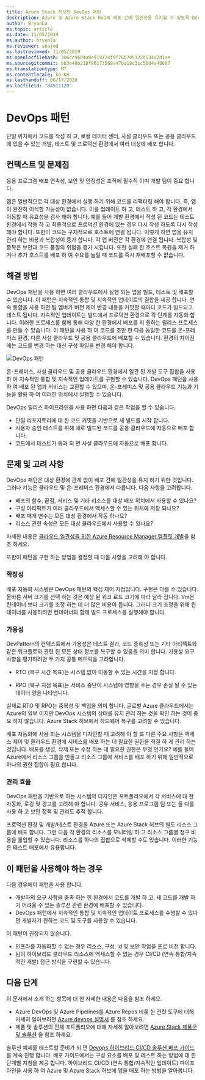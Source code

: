 ```yaml
---
title: Azure Stack 허브의 DevOps 패턴
description: Azure 및 Azure Stack Hub의 배포 간에 일관성을 유지할 수 있도록 DevOps 패턴에 대해 알아봅니다.
author: BryanLa
ms.topic: article
ms.date: 11/05/2019
ms.author: bryanla
ms.reviewer: anajod
ms.lastreviewed: 11/05/2019
ms.openlocfilehash: 306cc9604a8e919724f9f76b7e5122d534d2d1ae
ms.sourcegitcommit: bb3e40b210f86173568a47ba18c3cc50d4a40607
ms.translationtype: MT
ms.contentlocale: ko-KR
ms.lasthandoff: 06/17/2020
ms.locfileid: "84911120"
---
```

# <a name="devops-pattern"></a>DevOps 패턴

단일 위치에서 코드를 작성 하 고, 로컬 데이터 센터, 사설 클라우드 또는 공용 클라우드에 있을 수 있는 개발, 테스트 및 프로덕션 환경에서 여러 대상에 배포 합니다.

## <a name="context-and-problem"></a>컨텍스트 및 문제점

응용 프로그램 배포 연속성, 보안 및 안정성은 조직에 필수적 이며 개발 팀이 중요 합니다.

앱은 일반적으로 각 대상 환경에서 실행 하기 위해 코드를 리팩터링 해야 합니다. 즉, 앱이 완전히 이식할 가능성이 없습니다. 이를 업데이트 하 고, 테스트 하 고, 각 환경에서 이동할 때 유효성을 검사 해야 합니다. 예를 들어 개발 환경에서 작성 된 코드는 테스트 환경에서 작동 하 고 최종적으로 프로덕션 환경에 있는 경우 다시 작성 하도록 다시 작성 해야 합니다. 또한이 코드는 구체적으로 호스트에 연결 됩니다. 이렇게 하면 앱을 유지 관리 하는 비용과 복잡성이 증가 합니다. 각 앱 버전은 각 환경에 연결 됩니다. 복잡성 및 중복은 보안과 코드 품질의 위험을 증가 시킵니다. 또한 실패 한 호스트 복원을 제거 하거나 추가 호스트를 배포 하 여 수요를 늘릴 때 코드를 즉시 재배포할 수 없습니다.

## <a name="solution"></a>해결 방법

DevOps 패턴을 사용 하면 여러 클라우드에서 실행 되는 앱을 빌드, 테스트 및 배포할 수 있습니다. 이 패턴은 지속적인 통합 및 지속적인 업데이트의 결합을 제공 합니다. 연속 통합을 사용 하면 팀 멤버가 버전 제어 변경 내용을 커밋할 때마다 코드가 빌드되고 테스트 됩니다. 지속적인 업데이트는 빌드에서 프로덕션 환경으로 각 단계를 자동화 합니다. 이러한 프로세스를 함께 통해 다양 한 환경에서 배포를 지 원하는 릴리스 프로세스를 만들 수 있습니다. 이 패턴을 사용 하 여 코드를 초안 한 다음 동일한 코드를 온-프레미스 환경, 다른 사설 클라우드 및 공용 클라우드에 배포할 수 있습니다. 환경의 차이점에는 코드를 변경 하는 대신 구성 파일을 변경 해야 합니다.

![DevOps 패턴](media/pattern-cicd-pipeline/hybrid-ci-cd.png)

온-프레미스, 사설 클라우드 및 공용 클라우드 환경에서 일관 된 개발 도구 집합을 사용 하 여 지속적인 통합 및 지속적인 업데이트를 구현할 수 있습니다. DevOps 패턴을 사용 하 여 배포 된 앱과 서비스는 교환할 수 있으며, 온-프레미스 및 공용 클라우드 기능과 기능을 활용 하 여 이러한 위치에서 실행할 수 있습니다.

DevOps 릴리스 파이프라인을 사용 하면 다음과 같은 작업을 할 수 있습니다.

- 단일 리포지토리에 대 한 코드 커밋을 기반으로 새 빌드를 시작 합니다.
- 사용자 승인 테스트를 위해 새로 빌드된 코드를 공용 클라우드에 자동으로 배포 합니다.
- 코드에서 테스트가 통과 되 면 사설 클라우드에 자동으로 배포 합니다.

## <a name="issues-and-considerations"></a>문제 및 고려 사항

DevOps 패턴은 대상 환경에 관계 없이 배포 간에 일관성을 유지 하기 위한 것입니다. 그러나 기능은 클라우드 및 온-프레미스 환경에서 다릅니다. 다음 사항을 고려합니다.

- 배포의 함수, 끝점, 서비스 및 기타 리소스를 대상 배포 위치에서 사용할 수 있나요?
- 구성 아티팩트가 여러 클라우드에서 액세스할 수 있는 위치에 저장 되나요?
- 배포 매개 변수는 모든 대상 환경에서 작동 하나요?
- 리소스 관련 속성은 모든 대상 클라우드에서 사용할 수 있나요?

자세한 내용은 [클라우드 일관성을 위한 Azure Resource Manager 템플릿 개발](https://docs.microsoft.com/azure/azure-resource-manager/templates-cloud-consistency)을 참조 하세요.

또한이 패턴을 구현 하는 방법을 결정할 때 다음 사항을 고려해 야 합니다.

### <a name="scalability"></a>확장성

배포 자동화 시스템은 DevOps 패턴의 핵심 제어 지점입니다. 구현은 다를 수 있습니다. 올바른 서버 크기를 선택 하는 것은 예상 된 워크 로드 크기에 따라 달라 집니다. Vm은 컨테이너 보다 크기를 조정 하는 데 더 많은 비용이 듭니다. 그러나 크기 조정을 위해 컨테이너를 사용하려면 컨테이너와 함께 빌드 프로세스를 실행해야 합니다.

### <a name="availability"></a>가용성

DevPattern의 컨텍스트에서 가용성은 테스트 결과, 코드 종속성 또는 기타 아티팩트와 같은 워크플로와 관련 된 모든 상태 정보를 복구할 수 있음을 의미 합니다. 가용성 요구 사항을 평가하려면 두 가지 공통 메트릭을 고려합니다.

- RTO (복구 시간 목표)는 시스템 없이 이동할 수 있는 시간을 지정 합니다.

- RPO (복구 지점 목표)는 서비스 중단이 시스템에 영향을 주는 경우 손실 될 수 있는 데이터 양을 나타냅니다.

실제로 RTO 및 RPO는 중복성 및 백업을 의미 합니다. 글로벌 Azure 클라우드에서는 Azure의 일부 이지만 DevOps 시스템의 상태를 유지 관리 하는 것을 확인 하는 것이 중요 하지 않습니다. Azure Stack 허브에서 하드웨어 복구를 고려할 수 있습니다.

배포 자동화에 사용 되는 시스템을 디자인할 때 고려해 야 할 또 다른 주요 사항은 액세스 제어 및 클라우드 환경에 서비스를 배포 하는 데 필요한 권한을 적절 하 게 관리 하는 것입니다. 배포를 생성, 삭제 또는 수정 하는 데 필요한 권한은 무엇 인가요? 예를 들어 Azure에서 리소스 그룹을 만들고 리소스 그룹에 서비스를 배포 하기 위해 일반적으로 하나의 권한 집합이 필요 합니다.

### <a name="manageability"></a>관리 효율

DevOps 패턴을 기반으로 하는 시스템의 디자인은 포트폴리오에서 각 서비스에 대 한 자동화, 로깅 및 경고를 고려해 야 합니다. 공유 서비스, 응용 프로그램 팀 또는 둘 다를 사용 하 고 보안 정책 및 관리도 추적 합니다.

프로덕션 환경 및 개발/테스트 환경을 Azure 또는 Azure Stack 허브의 별도 리소스 그룹에 배포 합니다. 그런 다음 각 환경의 리소스를 모니터링 하 고 리소스 그룹별 청구 비용을 롤업할 수 있습니다. 리소스를 하나의 집합으로 삭제할 수도 있습니다. 이러한 기능은 테스트 배포에서 유용합니다.

## <a name="when-to-use-this-pattern"></a>이 패턴을 사용해야 하는 경우

다음 경우에이 패턴을 사용 합니다.

- 개발자의 요구 사항을 충족 하는 한 환경에서 코드를 개발 하 고, 새 코드를 개발 하기 어려울 수 있는 솔루션 관련 환경에 배포할 수 있습니다.
- DevOps 패턴에서 지속적인 통합 및 지속적인 업데이트 프로세스를 수행할 수 있다면 개발자가 원하는 코드 및 도구를 사용할 수 있습니다.

이 패턴이 권장되지 않습니다.

- 인프라를 자동화할 수 없는 경우 리소스, 구성, id 및 보안 작업을 프로 비전 합니다.
- 팀이 하이브리드 클라우드 리소스에 액세스할 수 없는 경우 CI/CD (연속 통합/지속적인 개발) 접근 방식을 구현할 수 있습니다.

## <a name="next-steps"></a>다음 단계

이 문서에서 소개 하는 항목에 대 한 자세한 내용은 다음을 참조 하세요.

- Azure DevOps 및 Azure Pipelines를 Azure Repos 비롯 한 관련 도구에 대해 자세히 알아보려면 [Azure devops 설명서](/azure/devops) 를 참조 하세요.
- 제품 및 솔루션의 전체 포트폴리오에 대해 자세히 알아보려면 [Azure Stack 제품군 및 솔루션](/azure-stack) 을 참조 하세요.

솔루션 예제를 테스트할 준비가 되 면 [Devops 하이브리드 CI/CD 솔루션 배포 가이드](https://aka.ms/hybriddevopsdeploy)를 계속 진행 합니다. 배포 가이드에서는 구성 요소를 배포 및 테스트 하는 방법에 대 한 단계별 지침을 제공 합니다. 하이브리드 CI/CD (연속 통합/지속적인 업데이트) 파이프라인을 사용 하 여 Azure 및 Azure Stack 허브에 앱을 배포 하는 방법을 알아봅니다.
